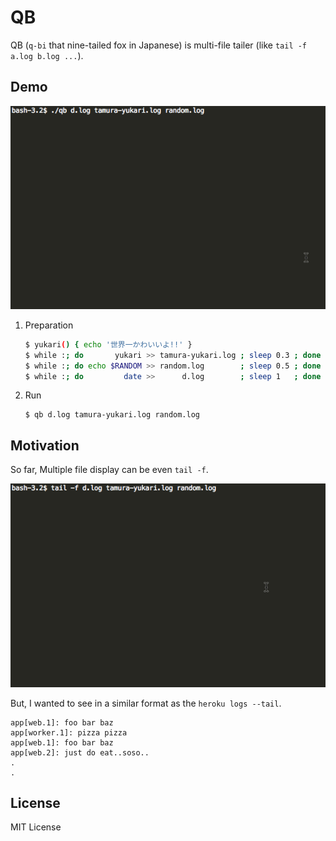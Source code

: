 QB
==============================

QB (`q-bi` that nine-tailed fox in Japanese) is multi-file tailer (like `tail -f a.log b.log ...`).

Demo
------------------------------

![Demo](./images/qb.gif)

1. Preparation

    ```sh
    $ yukari() { echo '世界一かわいいよ!!' }
    $ while :; do       yukari >> tamura-yukari.log ; sleep 0.3 ; done
    $ while :; do echo $RANDOM >> random.log        ; sleep 0.5 ; done
    $ while :; do         date >>      d.log        ; sleep 1   ; done
    ```

1. Run

    ```
    $ qb d.log tamura-yukari.log random.log
    ```

Motivation
------------------------------

So far, Multiple file display can be even `tail -f`.

![Demo](./images/tailf.gif)

But, I wanted to see in a similar format as the `heroku logs --tail`.

```
app[web.1]: foo bar baz
app[worker.1]: pizza pizza
app[web.1]: foo bar baz
app[web.2]: just do eat..soso..
.
.
```

License
------------------------------

MIT License
